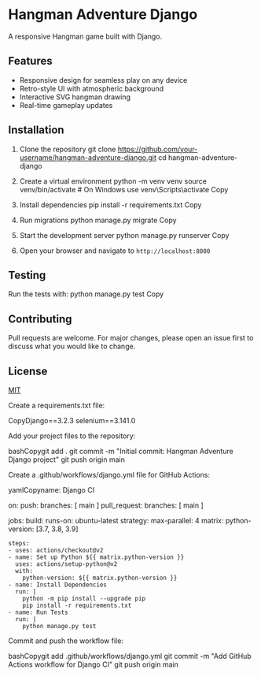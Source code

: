 # Hangman Adventure Django

A responsive Hangman game built with Django.

## Features

- Responsive design for seamless play on any device
- Retro-style UI with atmospheric background
- Interactive SVG hangman drawing
- Real-time gameplay updates

## Installation

1. Clone the repository
git clone https://github.com/your-username/hangman-adventure-django.git
cd hangman-adventure-django

2. Create a virtual environment
python -m venv venv
source venv/bin/activate  # On Windows use venv\Scripts\activate
Copy
3. Install dependencies
pip install -r requirements.txt
Copy
4. Run migrations
python manage.py migrate
Copy
5. Start the development server
python manage.py runserver
Copy
6. Open your browser and navigate to `http://localhost:8000`

## Testing

Run the tests with:
python manage.py test
Copy
## Contributing

Pull requests are welcome. For major changes, please open an issue first to discuss what you would like to change.

## License

[MIT](https://choosealicense.com/licenses/mit/)

Create a requirements.txt file:

CopyDjango==3.2.3
selenium==3.141.0

Add your project files to the repository:

bashCopygit add .
git commit -m "Initial commit: Hangman Adventure Django project"
git push origin main

Create a .github/workflows/django.yml file for GitHub Actions:

yamlCopyname: Django CI

on:
  push:
    branches: [ main ]
  pull_request:
    branches: [ main ]

jobs:
  build:
    runs-on: ubuntu-latest
    strategy:
      max-parallel: 4
      matrix:
        python-version: [3.7, 3.8, 3.9]

    steps:
    - uses: actions/checkout@v2
    - name: Set up Python ${{ matrix.python-version }}
      uses: actions/setup-python@v2
      with:
        python-version: ${{ matrix.python-version }}
    - name: Install Dependencies
      run: |
        python -m pip install --upgrade pip
        pip install -r requirements.txt
    - name: Run Tests
      run: |
        python manage.py test

Commit and push the workflow file:

bashCopygit add .github/workflows/django.yml
git commit -m "Add GitHub Actions workflow for Django CI"
git push origin main
